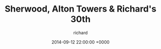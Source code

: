 ---
blog: photos
date: 2014-09-12 22:00:00 +0000
title: "Sherwood, Alton Towers & Richard's 30th"
author: richard
permalink: /events/2014/09/sherwood/
---